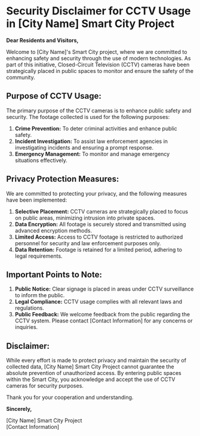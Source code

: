# Security Disclaimer for CCTV Usage in [City Name] Smart City Project

**Dear Residents and Visitors,**

Welcome to [City Name]'s Smart City project, where we are committed to enhancing safety and security through the use of modern technologies. As part of this initiative, Closed-Circuit Television (CCTV) cameras have been strategically placed in public spaces to monitor and ensure the safety of the community.

## Purpose of CCTV Usage:

The primary purpose of the CCTV cameras is to enhance public safety and security. The footage collected is used for the following purposes:

1. **Crime Prevention:** To deter criminal activities and enhance public safety.
2. **Incident Investigation:** To assist law enforcement agencies in investigating incidents and ensuring a prompt response.
3. **Emergency Management:** To monitor and manage emergency situations effectively.

## Privacy Protection Measures:

We are committed to protecting your privacy, and the following measures have been implemented:

1. **Selective Placement:** CCTV cameras are strategically placed to focus on public areas, minimizing intrusion into private spaces.
2. **Data Encryption:** All footage is securely stored and transmitted using advanced encryption methods.
3. **Limited Access:** Access to CCTV footage is restricted to authorized personnel for security and law enforcement purposes only.
4. **Data Retention:** Footage is retained for a limited period, adhering to legal requirements.

## Important Points to Note:

1. **Public Notice:** Clear signage is placed in areas under CCTV surveillance to inform the public.
2. **Legal Compliance:** CCTV usage complies with all relevant laws and regulations.
3. **Public Feedback:** We welcome feedback from the public regarding the CCTV system. Please contact [Contact Information] for any concerns or inquiries.

## Disclaimer:

While every effort is made to protect privacy and maintain the security of collected data, [City Name] Smart City Project cannot guarantee the absolute prevention of unauthorized access. By entering public spaces within the Smart City, you acknowledge and accept the use of CCTV cameras for security purposes.

Thank you for your cooperation and understanding.

**Sincerely,**

[City Name] Smart City Project  
[Contact Information]
